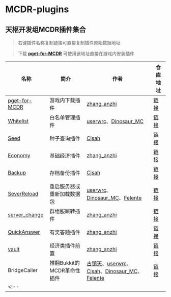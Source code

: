 # MCDR-plugins

## 天枢开发组MCDR插件集合

> 右键插件名称复制链接可直接复制插件原始数据地址

> 下载 **[pget-for-MCDR](https://gitee.com/gu_zt666/MCDR-plugins/tree/pget-for-MCDR)** 可使用该地址直接在游戏内安装插件

| 名称 | 简介 | 作者 | 仓库地址 |
|---|---|---|---|
| [pget-for-MCDR](https://gitee.com/gu_zt666/MCDR-plugins/raw/pget-for-MCDR/pget_for_MCDR.py) | 游戏内下载插件 | [zhang_anzhi](https://gitee.com/zhang_anzhi) | [链接](https://gitee.com/gu_zt666/MCDR-plugins/tree/pget-for-MCDR) |
| [Whitelist](https://gitee.com/gu_zt666/MCDR-plugins/raw/Whitelist/Whitelist.py) | 白名单管理插件 | [userwrc](https://gitee.com/userwrc)、[Dinosaur_MC](https://gitee.com/dinosaur_mc) | [链接](https://gitee.com/gu_zt666/MCDR-plugins/tree/Whitelist) |
| [Seed](https://gitee.com/gu_zt666/MCDR-plugins/raw/Seed/seed.py) | 种子查询插件 | [Cjsah](https://gitee.com/cjsah) | [链接](https://gitee.com/gu_zt666/MCDR-plugins/tree/Seed) |
| [Economy](https://gitee.com/gu_zt666/MCDR-plugins/raw/Economy/Economy.py) | 基础经济插件 | [zhang_anzhi](https://gitee.com/zhang_anzhi) | [链接](https://gitee.com/gu_zt666/MCDR-plugins/tree/Economy) |
| [Backup](https://gitee.com/gu_zt666/MCDR-plugins/edit/Backup/backup.py) | 存档备份插件 | [Cjsah](https://gitee.com/cjsah) | [链接](https://gitee.com/gu_zt666/MCDR-plugins/tree/Backup) |
| [SeverReload](https://gitee.com/gu_zt666/MCDR-plugins/raw/SeverReload/SeverReload.py) | 重启服务器或重新加载数据包 | [userwrc](https://gitee.com/userwrc)、[Dinosaur_MC](https://gitee.com/dinosaur_mc)、[Felente](https://gitee.com/felente) | [链接](https://gitee.com/gu_zt666/MCDR-plugins/tree/SeverReload/) |
| [server_change](https://gitee.com/gu_zt666/MCDR-plugins/raw/server_change/server_change.py) | 群组服跳转插件 | [zhang_anzhi](https://gitee.com/zhang_anzhi) | [链接](https://gitee.com/gu_zt666/MCDR-plugins/tree/server_change) |
| [QuickAnswer](https://gitee.com/gu_zt666/MCDR-plugins/raw/QuickAnswer/QuickAnswer.py) | 有奖答题插件 | [zhang_anzhi](https://gitee.com/zhang_anzhi) | [链接](https://gitee.com/gu_zt666/MCDR-plugins/tree/QuickAnswer) |
| [vault](https://gitee.com/gu_zt666/MCDR-plugins/raw/vault/vault.py) | 经济类插件前置 | [zhang_anzhi](https://gitee.com/zhang_anzhi) | [链接](https://gitee.com/gu_zt666/MCDR-plugins/tree/vault) |
| BridgeCaller | 推翻Bukkit的MCDR革命性插件 | [古镇天](https://gitee.com/gu_zt666)、[userwrc](https://gitee.com/userwrc)、[Cjsah](https://gitee.com/cjsah)、[Dinosaur_MC](https://gitee.com/dinosaur_mc)、[Felente](https://gitee.com/felente) | [链接](https://gitee.com/gu_zt666/BridgeCaller) |
<!-- | []() |  | []() | [链接]() | --->